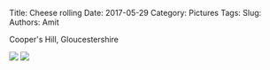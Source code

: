 Title: Cheese rolling
Date: 2017-05-29
Category: Pictures
Tags: 
Slug: 
Authors: Amit

Cooper's Hill, Gloucestershire

<div class="imagepost">
<img src="/images/cheeserolling1.jpg" class="imageitem large" />
<img src="/images/cheeserolling2.jpg" class="imageitem large" />
</div>
